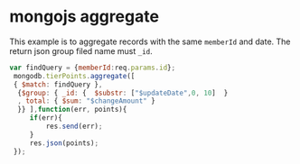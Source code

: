 # mongojs aggregate

This example is to aggregate records with the same `memberId` and date. The return json group filed name must `_id`.

   ```javascript
   var findQuery = {memberId:req.params.id};
    mongodb.tierPoints.aggregate([
    { $match: findQuery },
     {$group: { _id: {  $substr: ["$updateDate",0, 10]  }
     , total: { $sum: "$changeAmount" }
     }} ],function(err, points){
        if(err){
            res.send(err);
        }
        res.json(points);
    });
   ```
